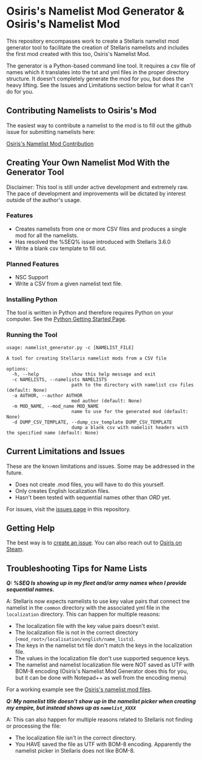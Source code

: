 # Osiris's Namelist Mod Generator & Osiris's Namelist Mod

This repository encompasses work to create a Stellaris namelist mod generator tool to facilitate the creation of 
Stellaris namelists and includes the first mod created with this too, Osiris's Namelist Mod.

The generator is a Python-based command line tool. It requires a csv file of names which it translates into the txt
and yml files in the proper directory structure. It doesn't completely generate the mod for you, but does the heavy 
lifting. See the Issues and Limitations section below for what it can't do for you. 

## Contributing Namelists to Osiris's Mod

The easiest way to contribute a namelist to the mod is to fill out the github issue for submitting namelists here:

[Osiris's Namelist Mod Contribution](https://github.com/Osiris1975/namelist-mod-gen/issues/new?assignees=Osiris1975&labels=contribution&template=osiris-s-namelist-contribution.md&title=)

## Creating Your Own Namelist Mod With the Generator Tool

Disclaimer: This tool is still under active development and extremely raw. The pace of development and improvements
will be dictated by interest outside of the author's usage.

### Features

* Creates namelists from one or more CSV files and produces a single mod for all the namelists. 
* Has resolved the %SEQ% issue introduced with Stellaris 3.6.0
* Write a blank csv template to fill out.

### Planned Features

* NSC Support
* Write a CSV from a given namelist text file. 

### Installing Python

The tool is written in Python and therefore requires Python on your computer. See the [Python Getting Started Page](https://www.python.org/about/gettingstarted/).

### Running the Tool

``` 
usage: namelist_generator.py -c [NAMELIST_FILE]

A tool for creating Stellaris namelist mods from a CSV file

options:
  -h, --help            show this help message and exit
  -c NAMELISTS, --namelists NAMELISTS
                        path to the directory with namelist csv files (default: None)
  -a AUTHOR, --author AUTHOR
                        mod author (default: None)
  -m MOD_NAME, --mod_name MOD_NAME
                        name to use for the generated mod (default: None)
  -d DUMP_CSV_TEMPLATE, --dump_csv_template DUMP_CSV_TEMPLATE
                        dump a blank csv with namelist headers with the specified name (default: None)

```

## Current Limitations and Issues

These are the known limitations and issues. Some may be addressed in the future.

* Does not create .mod files, you will have to do this yourself.
* Only creates English localization files.
* Hasn't been tested with sequential names other than $ORD$ yet. 


For issues, visit the [issues page](https://github.com/Osiris1975/namelist-mod-gen/issues) in this repository.



## Getting Help 

The best way is to [create an issue](https://github.com/Osiris1975/namelist-mod-gen/issues). You can also reach out
to [Osiris on Steam](https://steamcommunity.com/profiles/76561198007264573/). 

## Troubleshooting Tips for Name Lists

***Q: %SEQ Is showing up in my fleet and/or army names when I provide sequential names.*** 

A: Stellaris now expects namelists to use key value pairs that connect tne namelist in the `common` directory with
the associated yml file in the `localization` directory. This can happen for multiple reasons:
- The localization file with the key value pairs doesn't exist.
- The localization file is not in the correct directory (`<mod_root>/localisation/english/name_lists`).
- The keys in the namelist txt file don't match the keys in the localization file.
- The values in the localization file don't use supported sequence keys.
- The namelist and namelist localization file were NOT saved as UTF with BOM-8 encoding 
(Osiris's Namelist Mod Generator does this for you, but it can be done with Notepad++ as well from the encoding menu)

For a working example see the [Osiris's namelist mod files]().

***Q: My namelist title doesn't show up in the namelist picker when creating my empire, but instead shows up as `namelist_XXXX`***

A: This can also happen for multiple reasons related to Stellaris not finding or processing the file:
- The localization file isn't in the correct directory.
- You HAVE saved the file as UTF with BOM-8 encoding. Apparently the namelist picker in Stellaris does not like BOM-8.